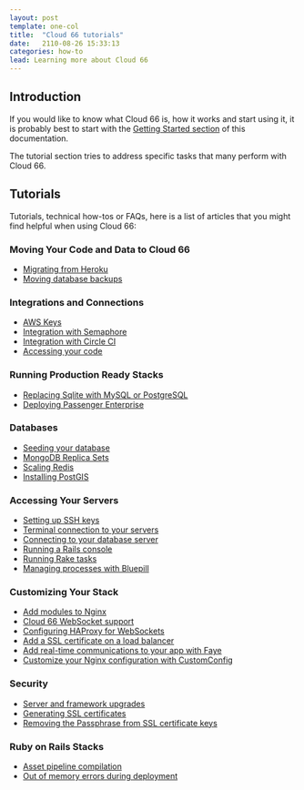 ```yaml
---
layout: post
template: one-col
title:  "Cloud 66 tutorials"
date:   2110-08-26 15:33:13
categories: how-to
lead: Learning more about Cloud 66
---
```


## Introduction

If you would like to know what Cloud 66 is, how it works and start using it, it is probably best to start with the [Getting Started section](/getting-started/introduction.html) of this documentation.

The tutorial section tries to address specific tasks that many perform with Cloud 66.

## Tutorials

Tutorials, technical how-tos or FAQs, here is a list of articles that you might find helpful when using Cloud 66:

### Moving Your Code and Data to Cloud 66

* [Migrating from Heroku](/how-to/migrate-from-heroku.html)
* [Moving database backups](/how-to/manage-backups.html)

### Integrations and Connections

* [AWS Keys](/how-to/aws-keys.html)
* [Integration with Semaphore](/how-to/integration-with-semaphore.html)
* [Integration with Circle CI](/how-to/circle-ci-integration.html)
* [Accessing your code](/how-to/access-your-code.html)

### Running Production Ready Stacks

* [Replacing Sqlite with MySQL or PostgreSQL](/how-to/replace-sqlite.html)
* [Deploying Passenger Enterprise](/how-to/passenger-enterprise.html)

### Databases

* [Seeding your database](/how-to/seeding-db.html)
* [MongoDB Replica Sets](/how-to/mongodb-replica-sets.html)
* [Scaling Redis](/how-to/scaling_with_redis.html)
* [Installing PostGIS](/how-to/postgis-installation.html)

### Accessing Your Servers

* [Setting up SSH keys](/how-to/ssh-keys.html)
* [Terminal connection to your servers](/how-to/shell-to-your-servers.html)
* [Connecting to your database server](/how-to/connect-db-servers.html)
* [Running a Rails console](/how-to/rails-console.html)
* [Running Rake tasks](/how-to/running-rake-tasks.html)
* [Managing processes with Bluepill](/how-to/bluepill.html)

### Customizing Your Stack

* [Add modules to Nginx](/how-to/nginx-modules.html)
* [Cloud 66 WebSocket support](/how-to/websocket-support.html)
* [Configuring HAProxy for WebSockets](/how-to/haproxy-for-websocket.html)
* [Add a SSL certificate on a load balancer](/how-to/ssl-termination-on-load-balancers.html)
* [Add real-time communications to your app with Faye](/how-to/implementing-faye.html)
* [Customize your Nginx configuration with CustomConfig](/how-to/nginx-customconfig.html)

### Security

* [Server and framework upgrades](/how-to/upgrade-packages.html)
* [Generating SSL certificates](/how-to/ssl-certificate.html)
* [Removing the Passphrase from SSL certificate keys](/how-to/remove-passphrase-from-certificate-key-for-nginx.html)

### Ruby on Rails Stacks

* [Asset pipeline compilation](/how-to/asset-pipeline.html)
* [Out of memory errors during deployment](/how-to/out-of-memory-errors.html)
